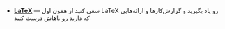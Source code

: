 - **[LaTeX]()** — سعی کنید از همون اول LaTeX  رو یاد بگیرید و گزارش‌کارها و ارائه‌هایی که دارید رو باهاش درست کنید
